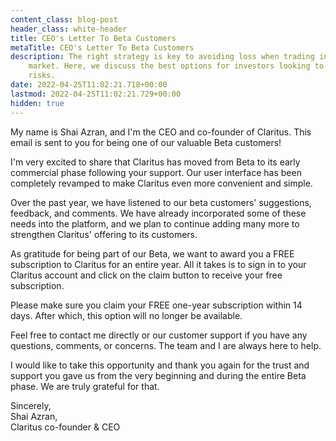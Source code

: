 ```yaml
---
content_class: blog-post
header_class: white-header
title: CEO's Letter To Beta Customers
metaTitle: CEO's Letter To Beta Customers 
description: The right strategy is key to avoiding loss when trading in a volatile
    market. Here, we discuss the best options for investors looking to reduce volatility
    risks.
date: 2022-04-25T11:02:21.718+00:00
lastmod: 2022-04-25T11:02:21.729+00:00
hidden: true
---
```


My name is Shai Azran, and I'm the CEO and co-founder of Claritus. This email is sent to you for being one of our valuable Beta customers!

I'm very excited to share that Claritus has moved from Beta to its early commercial phase following your support. Our user interface has been completely revamped to make Claritus even more convenient and simple.

Over the past year, we have listened to our beta customers' suggestions, feedback, and comments. We have already incorporated some of these needs into the platform, and we plan to continue adding many more to strengthen Claritus' offering to its customers.

As gratitude for being part of our Beta, we want to award you a FREE subscription to Claritus for an entire year. All it takes is to sign in to your Claritus account and click on the claim button to receive your free subscription.

Please make sure you claim your FREE one-year subscription within 14 days. After which, this option will no longer be available.

Feel free to contact me directly or our customer support if you have any questions, comments, or concerns. The team and I are always here to help.

I would like to take this opportunity and thank you again for the trust and support you gave us from the very beginning and during the entire Beta phase. We are truly grateful for that.

Sincerely,  
Shai Azran,  
Claritus co-founder & CEO